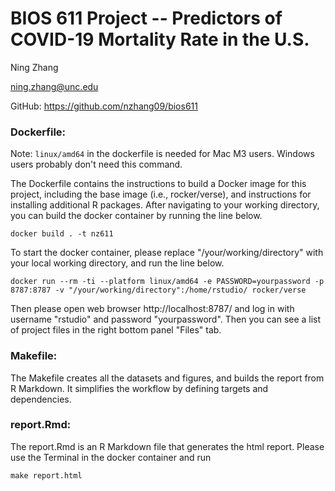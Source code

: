 # BIOS 611 Project -- Predictors of COVID-19 Mortality Rate in the U.S.

Ning Zhang

ning.zhang@unc.edu

GitHub: https://github.com/nzhang09/bios611


### Dockerfile:
Note: `linux/amd64` in the dockerfile is needed for Mac M3 users. Windows users probably don't need this command.

The Dockerfile contains the instructions to build a Docker image for this project, including the base image (i.e., rocker/verse), and instructions for installing additional R packages. After navigating to your working directory, you can build the docker container by running the line below.
```
docker build . -t nz611
```

To start the docker container, please replace "/your/working/directory" with your local working directory, and run the line below.
```
docker run --rm -ti --platform linux/amd64 -e PASSWORD=yourpassword -p 8787:8787 -v "/your/working/directory":/home/rstudio/ rocker/verse
```

Then please open web browser http://localhost:8787/ and log in with username "rstudio" and password "yourpassword". Then you can see a list of project files in the right bottom panel "Files" tab.

### Makefile: 
The Makefile creates all the datasets and figures, and builds the report from R Markdown. It simplifies the workflow by defining targets and dependencies. 

### report.Rmd:
The report.Rmd is an R Markdown file that generates the html report. Please use the Terminal in the docker container and run
```
make report.html
```











